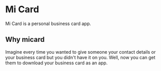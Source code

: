 # Mi Card

Mi Card is a personal business card app. 

## Why micard

Imagine every time you wanted to give someone your contact details or 
your business card but you didn't have it on you. 
Well, now you can get them to download your business card as an app.

